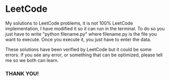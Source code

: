 # LeetCode

 My solutions to LeetCode problems,
it is not 100% LeetCode implementation,
I have modified it so it can run in the terminal.
To do so you just have to write "python filename.py"
where filename.py is the file you want to execute.
Once you execute it, you just have to enter the data.

 These solutions have been verified by LeetCode but
it could be some errors. If you see any error,
or something that can be optimized,
please tell me so we both can learn.

### THANK YOU!

